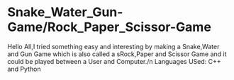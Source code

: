 # Snake_Water_Gun-Game/Rock_Paper_Scissor-Game
Hello All,I tried something easy and interesting by making a Snake,Water and Gun Game which is also called a sRock,Paper and Scissor Game and it  could be played between a User and Computer./n
Languages USed: C++ and Python
